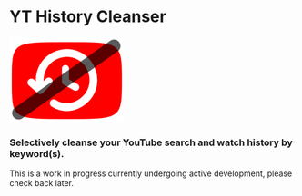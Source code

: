 # YT History Cleanser

![logo](vanilla-ext/assets/ytcbkPresentable.png)

### Selectively cleanse your YouTube search and watch history by keyword(s).

This is a work in progress currently undergoing active development, please check back later.
